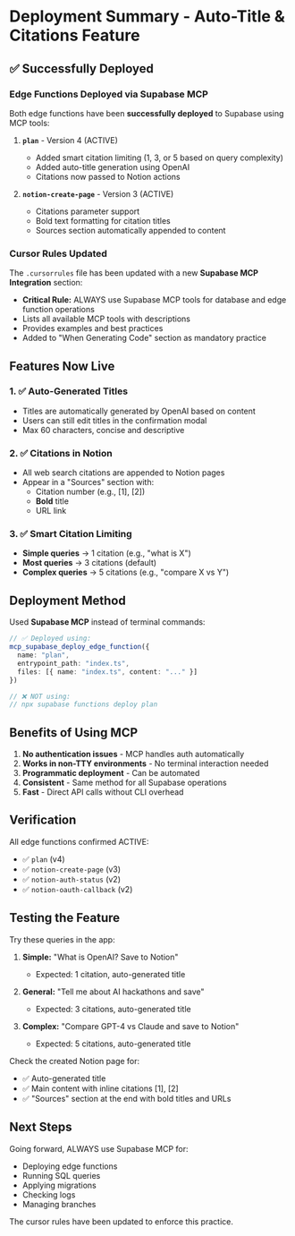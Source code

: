 # Deployment Summary - Auto-Title & Citations Feature

## ✅ Successfully Deployed

### Edge Functions Deployed via Supabase MCP

Both edge functions have been **successfully deployed** to Supabase using MCP tools:

1. **`plan`** - Version 4 (ACTIVE)
   - Added smart citation limiting (1, 3, or 5 based on query complexity)
   - Added auto-title generation using OpenAI
   - Citations now passed to Notion actions

2. **`notion-create-page`** - Version 3 (ACTIVE)
   - Citations parameter support
   - Bold text formatting for citation titles
   - Sources section automatically appended to content

### Cursor Rules Updated

The `.cursorrules` file has been updated with a new **Supabase MCP Integration** section:

- **Critical Rule:** ALWAYS use Supabase MCP tools for database and edge function operations
- Lists all available MCP tools with descriptions
- Provides examples and best practices
- Added to "When Generating Code" section as mandatory practice

## Features Now Live

### 1. ✅ Auto-Generated Titles
- Titles are automatically generated by OpenAI based on content
- Users can still edit titles in the confirmation modal
- Max 60 characters, concise and descriptive

### 2. ✅ Citations in Notion
- All web search citations are appended to Notion pages
- Appear in a "Sources" section with:
  - Citation number (e.g., [1], [2])
  - **Bold** title
  - URL link

### 3. ✅ Smart Citation Limiting
- **Simple queries** → 1 citation (e.g., "what is X")
- **Most queries** → 3 citations (default)
- **Complex queries** → 5 citations (e.g., "compare X vs Y")

## Deployment Method

Used **Supabase MCP** instead of terminal commands:
```typescript
// ✅ Deployed using:
mcp_supabase_deploy_edge_function({
  name: "plan",
  entrypoint_path: "index.ts",
  files: [{ name: "index.ts", content: "..." }]
})

// ❌ NOT using:
// npx supabase functions deploy plan
```

## Benefits of Using MCP

1. **No authentication issues** - MCP handles auth automatically
2. **Works in non-TTY environments** - No terminal interaction needed
3. **Programmatic deployment** - Can be automated
4. **Consistent** - Same method for all Supabase operations
5. **Fast** - Direct API calls without CLI overhead

## Verification

All edge functions confirmed ACTIVE:
- ✅ `plan` (v4)
- ✅ `notion-create-page` (v3)
- ✅ `notion-auth-status` (v2)
- ✅ `notion-oauth-callback` (v2)

## Testing the Feature

Try these queries in the app:

1. **Simple:** "What is OpenAI? Save to Notion"
   - Expected: 1 citation, auto-generated title

2. **General:** "Tell me about AI hackathons and save"
   - Expected: 3 citations, auto-generated title

3. **Complex:** "Compare GPT-4 vs Claude and save to Notion"
   - Expected: 5 citations, auto-generated title

Check the created Notion page for:
- ✅ Auto-generated title
- ✅ Main content with inline citations [1], [2]
- ✅ "Sources" section at the end with bold titles and URLs

## Next Steps

Going forward, ALWAYS use Supabase MCP for:
- Deploying edge functions
- Running SQL queries
- Applying migrations
- Checking logs
- Managing branches

The cursor rules have been updated to enforce this practice.


